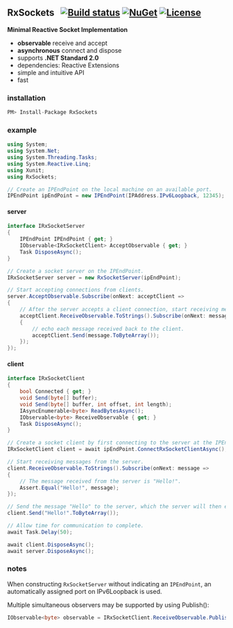 ## RxSockets&nbsp;&nbsp; [![Build status](https://ci.appveyor.com/api/projects/status/rfxxbpx2agq8r93n?svg=true)](https://ci.appveyor.com/project/dshe/RxSocket) [![NuGet](https://img.shields.io/nuget/vpre/RxSockets.svg)](https://www.nuget.org/packages/RxSockets/) [![License](https://img.shields.io/badge/license-Apache%202.0-7755BB.svg)](https://opensource.org/licenses/Apache-2.0)
**Minimal Reactive Socket Implementation**
- **observable** receive and accept
- **asynchronous** connect and dispose
- supports **.NET Standard 2.0**
- dependencies: Reactive Extensions
- simple and intuitive API
- fast

### installation
```csharp
PM> Install-Package RxSockets
```
### example
```csharp
using System;
using System.Net;
using System.Threading.Tasks;
using System.Reactive.Linq;
using Xunit;
using RxSockets;

// Create an IPEndPoint on the local machine on an available port.
IPEndPoint ipEndPoint = new IPEndPoint(IPAddress.IPv6Loopback, 12345);
```
#### server
```csharp
interface IRxSocketServer
{
    IPEndPoint IPEndPoint { get; }
    IObservable<IRxSocketClient> AcceptObservable { get; }
    Task DisposeAsync();
}
```
```csharp
// Create a socket server on the IPEndPoint.
IRxSocketServer server = new RxSocketServer(ipEndPoint);

// Start accepting connections from clients.
server.AcceptObservable.Subscribe(onNext: acceptClient =>
{
    // After the server accepts a client connection, start receiving messages from the client and ...
    acceptClient.ReceiveObservable.ToStrings().Subscribe(onNext: message =>
    {
        // echo each message received back to the client.
        acceptClient.Send(message.ToByteArray());
    });
});
```
#### client
```csharp
interface IRxSocketClient
{
    bool Connected { get; }
    void Send(byte[] buffer);
    void Send(byte[] buffer, int offset, int length);
    IAsyncEnumerable<byte> ReadBytesAsync();
    IObservable<byte> ReceiveObservable { get; }
    Task DisposeAsync();
}
```
```csharp
// Create a socket client by first connecting to the server at the IPEndPoint.
IRxSocketClient client = await ipEndPoint.ConnectRxSocketClientAsync();

// Start receiving messages from the server.
client.ReceiveObservable.ToStrings().Subscribe(onNext: message =>
{
    // The message received from the server is "Hello!".
    Assert.Equal("Hello!", message);
});

// Send the message "Hello" to the server, which the server will then echo back to the client.
client.Send("Hello!".ToByteArray());
```

```csharp
// Allow time for communication to complete.
await Task.Delay(50);

await client.DisposeAsync();
await server.DisposeAsync();
```
### notes
When constructing ```RxSocketServer``` without indicating an ```IPEndPoint```, an automatically assigned port on IPv6Loopback is used.

Multiple simultaneous observers may be supported by using Publish():
```csharp
IObservable<byte> observable = IRxSocketClient.ReceiveObservable.Publish().AutoConnect();
```
